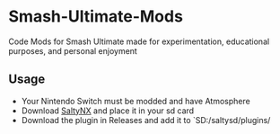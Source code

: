 # Smash-Ultimate-Mods

Code Mods for Smash Ultimate made for experimentation, educational purposes, and personal enjoyment

## Usage
* Your Nintendo Switch must be modded and have Atmosphere
* Download [SaltyNX](https://github.com/Genwald/SaltyNX/releases/) and place it in your sd card
* Download the plugin in Releases and add it to `SD:/saltysd/plugins/
